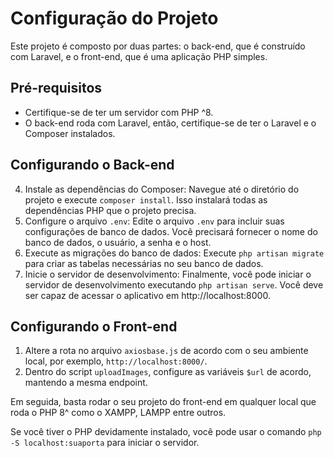 # Configuração do Projeto

Este projeto é composto por duas partes: o back-end, que é construído com Laravel, e o front-end, que é uma aplicação PHP simples.

## Pré-requisitos

- Certifique-se de ter um servidor com PHP ^8.
- O back-end roda com Laravel, então, certifique-se de ter o Laravel e o Composer instalados.

## Configurando o Back-end

4. Instale as dependências do Composer: Navegue até o diretório do projeto e execute `composer install`. Isso instalará todas as dependências PHP que o projeto precisa.
5. Configure o arquivo `.env`: Edite o arquivo `.env` para incluir suas configurações de banco de dados. Você precisará fornecer o nome do banco de dados, o usuário, a senha e o host.
6. Execute as migrações do banco de dados: Execute `php artisan migrate` para criar as tabelas necessárias no seu banco de dados.
7. Inicie o servidor de desenvolvimento: Finalmente, você pode iniciar o servidor de desenvolvimento executando `php artisan serve`. Você deve ser capaz de acessar o aplicativo em http://localhost:8000.

## Configurando o Front-end

1. Altere a rota no arquivo `axiosbase.js` de acordo com o seu ambiente local, por exemplo, `http://localhost:8000/`.
2. Dentro do script `uploadImages`, configure as variáveis `$url` de acordo, mantendo a mesma endpoint.

Em seguida, basta rodar o seu projeto do front-end em qualquer local que roda o PHP 8^ como o XAMPP, LAMPP entre outros.

Se você tiver o PHP devidamente instalado, você pode usar o comando `php -S localhost:suaporta` para iniciar o servidor.
